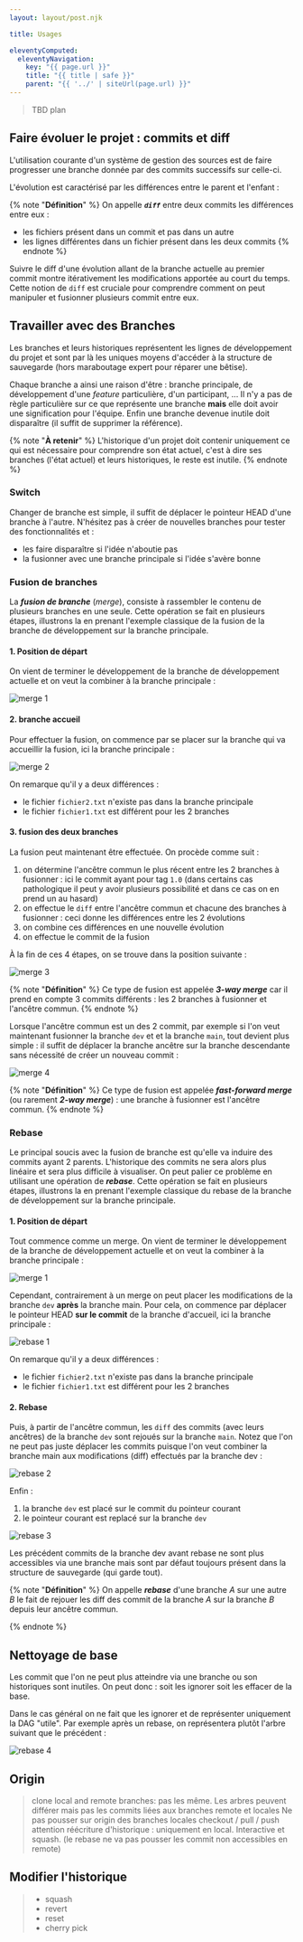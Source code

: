 ```yaml
---
layout: layout/post.njk

title: Usages

eleventyComputed:
  eleventyNavigation:
    key: "{{ page.url }}"
    title: "{{ title | safe }}"
    parent: "{{ '../' | siteUrl(page.url) }}"
---
```


> TBD plan

## Faire évoluer le projet : commits et diff

L'utilisation courante d'un système de gestion des sources est de faire progresser une branche donnée par des commits successifs sur celle-ci.

L'évolution est caractérisé par les différences entre le parent et l'enfant :

{% note "**Définition**" %}
On appelle **_`diff`_** entre deux commits les différences entre eux :

- les fichiers présent dans un commit et pas dans un autre
- les lignes différentes dans un fichier présent dans les deux commits
{% endnote %}

Suivre le diff d'une évolution allant de la branche actuelle au premier commit montre itérativement les modifications apportée au court du temps. Cette notion de `diff` est cruciale pour comprendre comment on peut manipuler et fusionner plusieurs commit entre eux.

## Travailler avec des Branches

Les branches et leurs historiques représentent les lignes de développement du projet et sont par là les uniques moyens d'accéder à la structure de sauvegarde (hors maraboutage expert pour réparer une bêtise).

Chaque branche a ainsi une raison d'être : branche principale, de développement d'une _feature_ particulière, d'un participant, ... Il n'y a pas de règle particulière sur ce que représente une branche **mais** elle doit avoir une signification pour l'équipe. Enfin une branche devenue inutile doit disparaître (il suffit de supprimer la référence).

{% note "**À retenir**" %}
L'historique d'un projet doit contenir uniquement ce qui est nécessaire pour comprendre son état actuel, c'est à dire ses branches (l'état actuel) et leurs historiques, le reste est inutile.
{% endnote %}

### Switch

Changer de branche est simple, il suffit de déplacer le pointeur HEAD d'une branche à l'autre. N'hésitez pas à créer de nouvelles branches pour tester des fonctionnalités et :

- les faire disparaître si l'idée n'aboutie pas
- la fusionner avec une branche principale si l'idée s'avère bonne

### Fusion de branches

La **_fusion de branche_** (_merge_), consiste à rassembler le contenu de plusieurs branches en une seule. Cette opération se fait en plusieurs étapes, illustrons la en prenant l'exemple classique de la fusion de la branche de développement sur la branche principale.

#### 1. Position de départ

On vient de terminer le développement de la branche de développement actuelle et on veut la combiner à la branche principale :

![merge 1](./merge-1.png)

#### 2. branche accueil

Pour effectuer la fusion, on commence par se placer sur la branche qui va accueillir la fusion, ici la branche principale :

![merge 2](./merge-2.png)

On remarque qu'il y a deux différences :

- le fichier `fichier2.txt` n'existe pas dans la branche principale
- le fichier `fichier1.txt` est différent pour les 2 branches

#### 3. fusion des deux branches

La fusion peut maintenant être effectuée. On procède comme suit :

1. on détermine l'ancêtre commun le plus récent entre les 2 branches à fusionner : ici le commit ayant pour tag `1.0` (dans certains cas pathologique il peut y avoir plusieurs possibilité et dans ce cas on en prend un au hasard)
2. on effectue le `diff` entre l'ancêtre commun et chacune des branches à fusionner : ceci donne les différences entre les 2 évolutions
3. on combine ces différences en une nouvelle évolution
4. on effectue le commit de la fusion

À la fin de ces 4 étapes, on se trouve dans la position suivante :

![merge 3](./merge-3.png)

{% note "**Définition**" %}
Ce type de fusion est appelée **_3-way merge_** car il prend en compte 3 commits différents : les 2 branches à fusionner et l'ancêtre commun.
{% endnote %}

Lorsque l'ancêtre commun est un des 2 commit, par exemple si l'on veut maintenant fusionner la branche `dev` et et la branche `main`, tout devient plus simple : il suffit de déplacer la branche ancêtre sur la branche descendante sans nécessité de créer un nouveau commit :

![merge 4](./merge-4.png)

{% note "**Définition**" %}
Ce type de fusion est appelée **_fast-forward merge_** (ou rarement **_2-way merge_**) : une branche à fusionner est l'ancêtre commun.
{% endnote %}

### Rebase

Le principal soucis avec la fusion de branche est qu'elle va induire des commits ayant 2 parents. L'historique des commits ne sera alors plus linéaire et sera plus difficile à visualiser. On peut palier ce problème en utilisant une opération de **_rebase_**. Cette opération se fait en plusieurs étapes, illustrons la en prenant l'exemple classique du rebase de la branche de développement sur la branche principale.

#### 1. Position de départ

Tout commence comme un merge. On vient de terminer le développement de la branche de développement actuelle et on veut la combiner à la branche principale :

![merge 1](./merge-1.png)

Cependant, contrairement à un merge on peut placer les modifications de la branche `dev` **après** la branche main. Pour cela, on commence par déplacer le pointeur HEAD **sur le commit** de la branche d'accueil, ici la branche principale :

![rebase 1](./rebase-1.png)

On remarque qu'il y a deux différences :

- le fichier `fichier2.txt` n'existe pas dans la branche principale
- le fichier `fichier1.txt` est différent pour les 2 branches

#### 2. Rebase

Puis, à partir de l'ancêtre commun, les `diff` des commits (avec leurs ancêtres) de la branche `dev` sont rejoués sur la branche `main`. Notez que  l'on ne peut pas juste déplacer les commits puisque l'on veut combiner la branche main aux modifications (diff) effectués par la branche dev :

![rebase 2](./rebase-2.png)

Enfin :

1. la branche `dev` est placé sur le commit du pointeur courant
2. le pointeur courant est replacé sur la branche `dev`

![rebase 3](./rebase-3.png)

Les précédent commits de la branche dev avant rebase ne sont plus accessibles via une branche mais sont par défaut toujours présent dans la structure de sauvegarde (qui garde tout).

{% note "**Définition**" %}
On appelle **_rebase_** d'une branche $A$ sur une autre $B$ le fait de rejouer les diff des commit de la branche $A$ sur la branche $B$ depuis leur ancêtre commun.

{% endnote %}

## Nettoyage de base

Les commit que l'on ne peut plus atteindre via une branche ou son historiques sont inutiles. On peut donc : soit les ignorer soit les effacer de la base.

Dans le cas général on ne fait que les ignorer et de représenter uniquement la DAG "utile". Par exemple après un rebase, on représentera plutôt l'arbre suivant que le précédent :

![rebase 4](./rebase-4.png)

## Origin

> clone
> local and remote branches: pas les même. Les arbres peuvent différer mais pas les commits liées aux branches remote et locales Ne pas pousser sur origin des branches locales
> checkout / pull / push
> attention réécriture d'historique : uniquement en local. Interactive et squash.
> (le rebase ne va pas pousser les commit non accessibles en remote)

## Modifier l'historique

> - squash
> - revert
> - reset
> - cherry pick
